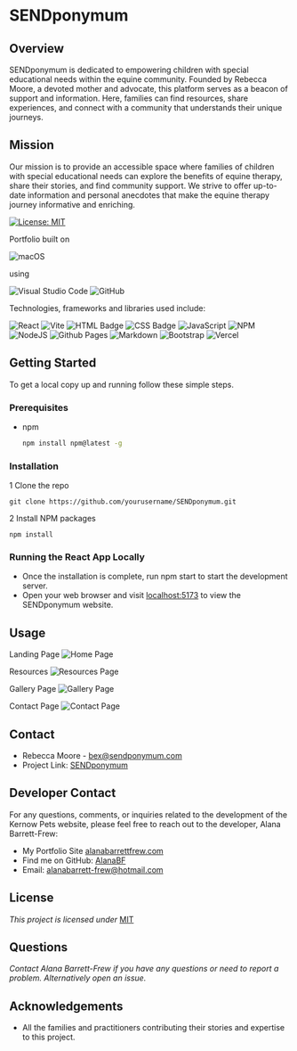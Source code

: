 # SENDponymum

## Overview

SENDponymum is dedicated to empowering children with special educational needs within the equine community. Founded by Rebecca Moore, a devoted mother and advocate, this platform serves as a beacon of support and information. Here, families can find resources, share experiences, and connect with a community that understands their unique journeys.

## Mission

Our mission is to provide an accessible space where families of children with special educational needs can explore the benefits of equine therapy, share their stories, and find community support. We strive to offer up-to-date information and personal anecdotes that make the equine therapy journey informative and enriching.

[![License: MIT](https://img.shields.io/badge/License-MIT-yellow.svg)](https://opensource.org/licenses/MIT)

Portfolio built on

![macOS](https://img.shields.io/badge/mac%20os-000000?style=for-the-badge&logo=macos&logoColor=F0F0F0)

using

![Visual Studio Code](https://img.shields.io/badge/Visual%20Studio%20Code-0078d7.svg?style=for-the-badge&logo=visual-studio-code&logoColor=white)
![GitHub](https://img.shields.io/badge/github-%23121011.svg?style=for-the-badge&logo=github&logoColor=white)

Technologies, frameworks and libraries used include:

![React](https://img.shields.io/badge/react-%2320232a.svg?style=for-the-badge&logo=react&logoColor=%2361DAFB)
![Vite](https://img.shields.io/badge/vite-%23646CFF.svg?style=for-the-badge&logo=vite&logoColor=white)
![HTML Badge](https://img.shields.io/badge/HTML5-E34F26?style=for-the-badge&logo=html5&logoColor=white)
![CSS Badge](https://img.shields.io/badge/CSS3-1572B6?style=for-the-badge&logo=css3&logoColor=white)
![JavaScript](https://img.shields.io/badge/javascript-%23323330.svg?style=for-the-badge&logo=javascript&logoColor=%23F7DF1E)
![NPM](https://img.shields.io/badge/NPM-%23CB3837.svg?style=for-the-badge&logo=npm&logoColor=white)
![NodeJS](https://img.shields.io/badge/node.js-6DA55F?style=for-the-badge&logo=node.js&logoColor=white)
![Github Pages](https://img.shields.io/badge/github%20pages-121013?style=for-the-badge&logo=github&logoColor=white)
![Markdown](https://img.shields.io/badge/markdown-%23000000.svg?style=for-the-badge&logo=markdown&logoColor=white)
![Bootstrap](https://img.shields.io/badge/bootstrap-%23563D7C.svg?style=for-the-badge&logo=bootstrap&logoColor=white)
![Vercel](https://img.shields.io/badge/vercel-%23000000.svg?style=for-the-badge&logo=vercel&logoColor=white)




## Getting Started

To get a local copy up and running follow these simple steps.

### Prerequisites

- npm

    ```sh
  npm install npm@latest -g

### Installation

1 Clone the repo

```git clone https://github.com/yourusername/SENDponymum.git```

2 Install NPM packages

```npm install```

### Running the React App Locally

- Once the installation is complete, run npm start to start the development server.
- Open your web browser and visit [localhost:5173](http://localhost:5173) to view the SENDponymum website.

## Usage

Landing Page
![Home Page](./public/sendponymum.png)

Resources
![Resources Page](./public/sendponymumResources.png)

Gallery Page
![Gallery Page](./public/sendponymumGallery.png)

Contact Page
![Contact Page](./public/sendponymumContact.png)

## Contact

- Rebecca Moore - [bex@sendponymum.com](mailto:bex@sendponymum.com)
- Project Link: [SENDponymum](https://sendponymum.vercel.app/)

## Developer Contact

For any questions, comments, or inquiries related to the development of the Kernow Pets website, please feel free to reach out to the developer, Alana Barrett-Frew:

- My Portfolio Site [alanabarrettfrew.com](https://alanabarrettfrew.com)
- Find me on GitHub: [AlanaBF](https://github.com/AlanaBF)
- Email: [alanabarrett-frew@hotmail.com](mailto:alanabarrett-frew@hotmail.com)

## License

*This project is licensed under* [MIT](https://choosealicense.com/licenses/mit/)

## Questions

*Contact Alana Barrett-Frew if you have any questions or need to report a problem. Alternatively open an issue.*

## Acknowledgements

- All the families and practitioners contributing their stories and expertise to this project.
